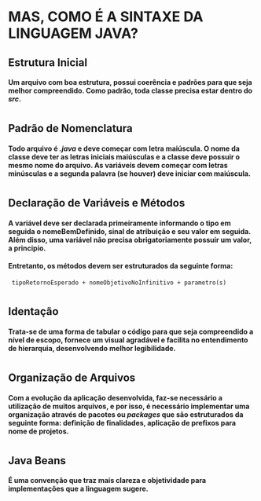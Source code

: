 # __MAS, COMO É A SINTAXE DA LINGUAGEM JAVA?__

## __Estrutura Inicial__
#### Um arquivo com boa estrutura, possui coerência e padrões para que seja melhor compreendido. Como padrão, toda classe precisa estar dentro do _src_.
#
## __Padrão de Nomenclatura__
#### Todo arquivo é _.java_ e deve começar com letra maiúscula. O nome da classe deve ter as letras iniciais maiúsculas e a classe deve possuir o mesmo nome do arquivo. As variáveis devem começar com letras minúsculas e a segunda palavra (se houver) deve iniciar com maiúscula.
#
## __Declaração de Variáveis e Métodos__
#### A variável deve ser declarada primeiramente informando o tipo em seguida o nomeBemDefinido, sinal de atribuição e seu valor em seguida. Além disso, uma variável não precisa obrigatoriamente possuir um valor, a principio.


#### Entretanto, os __métodos__ devem ser estruturados da seguinte forma:
`` tipoRetornoEsperado + nomeObjetivoNoInfinitivo + parametro(s)``
#
## __Identação__
#### Trata-se de uma forma de tabular o código para que seja compreendido a nível de escopo, fornece um visual agradável e facilita no entendimento de hierarquia, desenvolvendo melhor legibilidade.
#
## Organização de Arquivos
#### Com a evolução da aplicação desenvolvida, faz-se necessário a utilização de muitos arquivos, e por isso, é necessário implementar uma organização através de pacotes ou _packages_ que são estruturados da seguinte forma: definição de finalidades, aplicação de prefixos para nome de projetos.
#
## __Java Beans__
#### É uma convenção que traz mais clareza e objetividade para implementações que a linguagem sugere.

